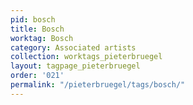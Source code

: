 ```yaml
---
pid: bosch
title: Bosch
worktag: Bosch
category: Associated artists
collection: worktags_pieterbruegel
layout: tagpage_pieterbruegel
order: '021'
permalink: "/pieterbruegel/tags/bosch/"
---
```

